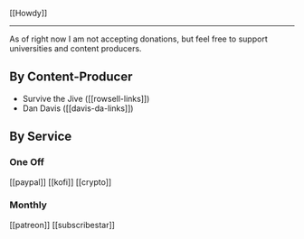 [[Howdy]]

---

As of right now I am not accepting donations, but feel free to support universities and content producers.

## By Content-Producer
- Survive the Jive ([[rowsell-links]])
- Dan Davis ([[davis-da-links]])


## By Service
### One Off
[[paypal]]
[[kofi]]
[[crypto]]
### Monthly
[[patreon]]
[[subscribestar]]